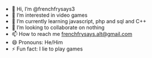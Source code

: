 - 👋 Hi, I’m @frenchfrysays3
- 👀 I’m interested in video games
- 🌱 I’m currently learning javascript, php and sql and C++
- 💞️ I’m looking to collaborate on nothing
- 📫 How to reach me frenchfrysays.alt@gmail.com
- 😄 Pronouns: He/Him
- ⚡ Fun fact: I lie to play games

<!---
frenchfrysays3/frenchfrysays3 is a ✨ special ✨ repository because its `README.md` (this file) appears on your GitHub profile.
You can click the Preview link to take a look at your changes.
--->
